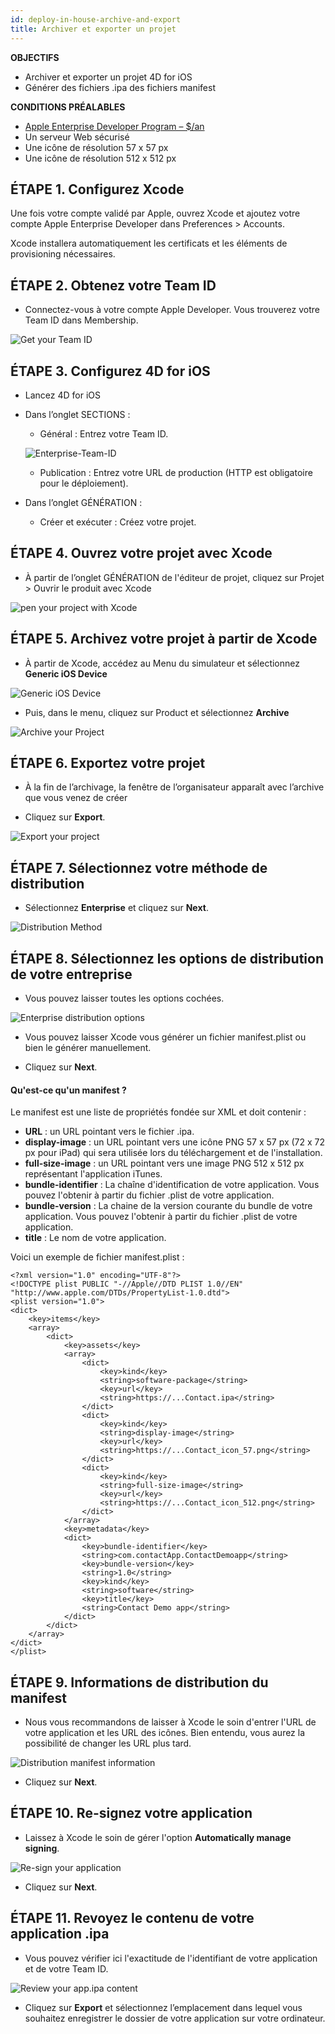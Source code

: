 ```yaml
---
id: deploy-in-house-archive-and-export
title: Archiver et exporter un projet
---
```

<div class = "objectives"> 

**OBJECTIFS**

* Archiver et exporter un projet 4D for iOS
* Générer des fichiers .ipa des fichiers manifest</div> <div class = "prerequisites"> 

**CONDITIONS PRÉALABLES**

* [Apple Enterprise Developer Program – $/an](register-apple-developer-enterprise-program.html)
* Un serveur Web sécurisé
* Une icône de résolution 57 x 57 px
* Une icône de résolution 512 x 512 px</div> 

## ÉTAPE 1. Configurez Xcode

Une fois votre compte validé par Apple, ouvrez Xcode et ajoutez votre compte Apple Enterprise Developer dans Preferences > Accounts.

Xcode installera automatiquement les certificats et les éléments de provisioning nécessaires.

## ÉTAPE 2. Obtenez votre Team ID

* Connectez-vous à votre compte Apple Developer. Vous trouverez votre Team ID dans Membership.

![Get your Team ID](assets/en/deploy-in-house/Team-ID-4D-for-iOS.png)

## ÉTAPE 3. Configurez 4D for iOS

* Lancez 4D for iOS

* Dans l’onglet SECTIONS :
    
    * Général : Entrez votre Team ID.
    
    ![Enterprise-Team-ID](assets/en/deploy-in-house/Enterprise-Team-ID.png)
    
    * Publication : Entrez votre URL de production (HTTP est obligatoire pour le déploiement).

* Dans l’onglet GÉNÉRATION :
    
    * Créer et exécuter : Créez votre projet.

## ÉTAPE 4. Ouvrez votre projet avec Xcode

* À partir de l’onglet GÉNÉRATION de l'éditeur de projet, cliquez sur Projet > Ouvrir le produit avec Xcode

![pen your project with Xcode ](assets/en/deploy-in-house/Open-your-project-Xcode-4D-for-iOS.png)

## ÉTAPE 5. Archivez votre projet à partir de Xcode

* À partir de Xcode, accédez au Menu du simulateur et sélectionnez **Generic iOS Device**

![Generic iOS Device](assets/en/deploy-in-house/Deployment-Generic-iOS-Device.png)

* Puis, dans le menu, cliquez sur Product et sélectionnez **Archive**

![Archive your Project](assets/en/deploy-in-house/Archive-your-Project.png)

## ÉTAPE 6. Exportez votre projet

* À la fin de l’archivage, la fenêtre de l’organisateur apparaît avec l’archive que vous venez de créer

* Cliquez sur **Export**.

![Export your project](assets/en/deploy-in-house/Organizer-window-archive.png)

## ÉTAPE 7. Sélectionnez votre méthode de distribution

* Sélectionnez **Enterprise** et cliquez sur **Next**.

![Distribution Method](assets/en/deploy-in-house/Distribution-Method-selection.png)

## ÉTAPE 8. Sélectionnez les options de distribution de votre entreprise

* Vous pouvez laisser toutes les options cochées.

![Enterprise distribution options](assets/en/deploy-in-house/Enterprise-distribution-options.png)

* Vous pouvez laisser Xcode vous générer un fichier manifest.plist ou bien le générer manuellement.

* Cliquez sur **Next**.

#### Qu'est-ce qu'un manifest ?

Le manifest est une liste de propriétés fondée sur XML et doit contenir :

* **URL** : un URL pointant vers le fichier .ipa.
* **display-image** : un URL pointant vers une icône PNG 57 x 57 px (72 x 72 px pour iPad) qui sera utilisée lors du téléchargement et de l'installation.
* **full-size-image** : un URL pointant vers une image PNG 512 x 512 px représentant l'application iTunes.
* **bundle-identifier** : La chaîne d'identification de votre application. Vous pouvez l'obtenir à partir du fichier .plist de votre application.
* **bundle-version** : La chaine de la version courante du bundle de votre application. Vous pouvez l'obtenir à partir du fichier .plist de votre application.
* **title** : Le nom de votre application.

Voici un exemple de fichier manifest.plist :

    <?xml version="1.0" encoding="UTF-8"?>
    <!DOCTYPE plist PUBLIC "-//Apple//DTD PLIST 1.0//EN" "http://www.apple.com/DTDs/PropertyList-1.0.dtd">
    <plist version="1.0">
    <dict>
        <key>items</key>
        <array>
            <dict>
                <key>assets</key>
                <array>
                    <dict>
                        <key>kind</key>
                        <string>software-package</string>
                        <key>url</key>
                        <string>https://...Contact.ipa</string>
                    </dict>
                    <dict>
                        <key>kind</key>
                        <string>display-image</string>
                        <key>url</key>
                        <string>https://...Contact_icon_57.png</string>
                    </dict>
                    <dict>
                        <key>kind</key>
                        <string>full-size-image</string>
                        <key>url</key>
                        <string>https://...Contact_icon_512.png</string>
                    </dict>
                </array>
                <key>metadata</key>
                <dict>
                    <key>bundle-identifier</key>
                    <string>com.contactApp.ContactDemoapp</string>
                    <key>bundle-version</key>
                    <string>1.0</string>
                    <key>kind</key>
                    <string>software</string>
                    <key>title</key>
                    <string>Contact Demo app</string>
                </dict>
            </dict>
        </array>
    </dict>
    </plist>
    

## ÉTAPE 9. Informations de distribution du manifest

* Nous vous recommandons de laisser à Xcode le soin d'entrer l'URL de votre application et les URL des icônes. Bien entendu, vous aurez la possibilité de changer les URL plus tard.

![Distribution manifest information](assets/en/deploy-in-house/Distribution-manifest-information.png)

* Cliquez sur **Next**. 

## ÉTAPE 10. Re-signez votre application

* Laissez à Xcode le soin de gérer l'option **Automatically manage signing**.

![Re-sign your application](assets/en/deploy-in-house/Re-sign-your-application.png)

* Cliquez sur **Next**.

## ÉTAPE 11. Revoyez le contenu de votre application .ipa

* Vous pouvez vérifier ici l'exactitude de l'identifiant de votre application et de votre Team ID.

![Review your app.ipa content](assets/en/deploy-in-house/Review-ipa-content.png)

* Cliquez sur **Export** et sélectionnez l’emplacement dans lequel vous souhaitez enregistrer le dossier de votre application sur votre ordinateur.